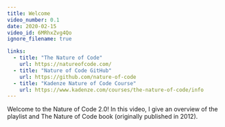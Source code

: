 ```yaml
---
title: Welcome
video_number: 0.1
date: 2020-02-15
video_id: 6MRhxZvg4Qo
ignore_filename: true

links:
  - title: "The Nature of Code"
    url: https://natureofcode.com/
  - title: "Nature of Code GitHub"
    url: https://github.com/nature-of-code
  - title: "Kadenze Nature of Code Course"
    url: https://www.kadenze.com/courses/the-nature-of-code/info
---
```


Welcome to the Nature of Code 2.0! In this video, I give an overview of the playlist and The Nature of Code book (originally published in 2012).

